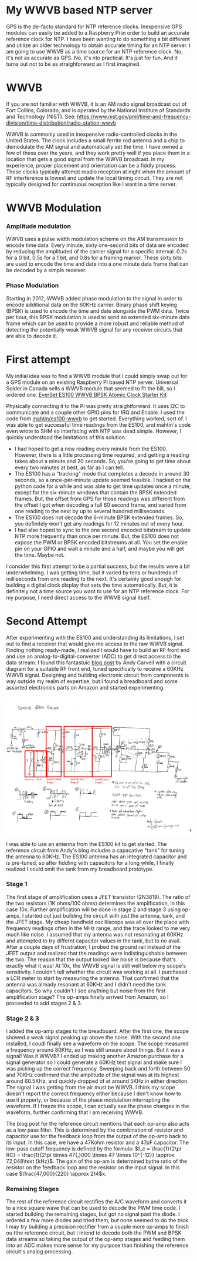 # My WWVB based NTP server
GPS is the de-facto standard for NTP reference clocks. Inexpensive GPS modules can easily be added to a Raspberry Pi in order to build an accurate reference clock for NTP. I have been wanting to do something a bit different and utilize an older technology to obtain accurate timing for an NTP server. I am going to use WWVB as a time source for an NTP reference clock. No, it's not as accurate as GPS. No, it's nto practical. It's just for fun. And it turns out not to be as straighforward as I first imagined.

# WWVB
If you are not familiar with WWVB, it is an AM radio signal broadcast out of Fort Collins, Colorado, and is operated by the National Institute of Standards and Technology (NIST). See: https://www.nist.gov/pml/time-and-frequency-division/time-distribution/radio-station-wwvb

WWVB is commonly used in inexpensive radio-controlled clocks in the United States. The clock includes a small ferrite rod antenna and a chip to demodulate the AM signal and automatically set the time. I have owned a few of these over the years, and they work pretty well if you place them in a location that gets a good signal from the WWVB broadcast. In my experience, proper placement and orientation can be a fiddly process. These clocks typically attempt readio reception at night when the amount of RF interference is lowest and update the local timing circuit. They are not typically designed for continuous reception like I want in a time server.

# WWVB Modulation
### Amplitude modulation
WWVB uses a pulse width modulation scheme on the AM transmission to encode time data. Every minute, sixty one-second bits of data are encoded by reducing the amplituded of the carrier signal for a specific interval. 0.2s for a 0 bit, 0.5s for a 1 bit, and 0.8s for a framing marker. These sixty bits are used to encode the time and date into a one minute data frame that can be decoded by a simple receiver.

### Phase Modulation
Starting in 2012, WWVB added phase modulation to the signal in order to encode additional data on the 60KHz carrier. Binary phase shift keying (BPSK) is used to encode the time and date alongside the PWM data. Twice per hour, this BPSK modulation is used to send an extended six-minute data frame which can be used to provide a more robust and reliable method of detecting the potentially weak WWVB signal for any receiver circuits that are able to decode it.

# First attempt
My initial idea was to find a WWVB module that I could simply swap out for a GPS module on an existing Raspberry Pi based NTP server. Universal Solder in Canada sells a WWVB module that seemed to fit the bill, so I ordered one. 	[EverSet ES100 WWVB BPSK Atomic Clock Starter Kit](https://www.universal-solder.ca/product/everset-es100-wwvb-bpsk-atomic-clock-starter-kit/)

Physically connecting it to the Pi was pretty straightforward. It uses I2C to communicate and a couple other GPIO pins for IRQ and Enable. I used the code from [mahtin/es100-wwvb](https://github.com/mahtin/es100-wwvb) to get started. Everything worked, sort of. I was able to get successful time readings from the ES100, and mahtin's code even wrote to SHM so interfacing with NTP was dead simple. However, I quickly understood the limitations of this solution. 

 - I had hoped to get a new reading every minute from the ES100. However, there is a little processing time required, and getting a reading takes about a minute and 20 seconds. So, you're going to get time about every two minutes at best, as far as I can tell.
 - The ES100 has a "tracking" mode that completes a decode in around 30 seconds, so a once-per-minute update seemed feasible. I hacked on the python code for a while and was able to get time updates once a minute, except for the six-minute windows that contain the BPSK extended frames. But, the offset from GPS for those readings was different from the offset I got when decoding a full 60 second frame, and varied from one reading to the next by up to several hundred milliseconds.
 - The ES100 does not decode the 6-minute BPSK extended frames. So, you definitely won't get any readings for 12 minutes out of every hour.
 - I had also hoped to sync to the one second encoded bitstream to update NTP more frequently than once per minute. But, the ES100 does not expose the PWM or BPSK encoded bitstreams at all. You set the enable pin on your GPIO and wait a minute and a half, and maybe you will get the time. Maybe not.

I consider this first attempt to be a partial success, but the results were a bit underwhelming. I was getting time, but it varied by tens or hundreds of milliseconds from one reading to the next. It's certainly good enough for building a digital clock display that sets the time automatically. But, it is definitely not a time source you want to use for an NTP reference clock. For my purpose, I need direct access to the WWVB signal itself.

# Second Attempt
After experimenting with the ES100 and understanding its limitations, I set out to find a receiver that would give me access to the raw WWVB signal. Finding nothing ready-made, I realized I would have to build an RF front end and use an analog-to-digital-converter (ADC) to get direct access to the data stream. I found this fantastuic [blog post](https://www.burningimage.net/clock/sensitive-60khz-receiver/) by Andy Carvell with a circuit diagram for a suitable RF front end, tuned specifically to receive a 60KHz WWVB signal. Designing and building electronic circuit from components is way outside my realm of expertise, but I found a breadboard and some assorted electronics parts on Amazon and started experimenting.

![Circuit diagram](wwvb-circuit.jpg)

I was able to use an antenna from the ES100 kit to get started. The reference circuit from Andy's blog includes a capacative "tank" for tuning the antenna to 60KHz. The ES100 antenna has an integrated capacitor and is pre-tuned, so after fiddling with capacitors for a long while, I finally realized I could omit the tank from my breadboard prototype. 

### Stage 1
The first stage of amplification uses a JFET transistor (2N3819). The ratio of the two resistors (1K ohms/100 ohms) determines the amplification, in this case 10x. Further amplification will be done in stage 2 and stage 3 using op-amps. I started out just building the circuit with just the antenna, tank, and the JFET stage. My cheap handheld oscilliscope was all over the place with frequency readings often in the MHz range, and the trace looked to me very much like noise. I assumed that my antenna was not resonating at 60KHz and attempted to try differnt capacitor values in the tank, but to no avail. After a couple days of frustration, I probed the ground rail instead of the JFET output and realized that the readings were indistinguishable between the two. The reason that the output looked like noise is because that's exactly what it was! At 10x, the WWVB signal is still well below my scope's sensitivity. I couldn't tell whether the circuit was working at all. I purchased a LCR meter to start by measuring the antenna. That confirmed that the antenna was already resonant at 60KHz and I didn't need the tank capacitors. So why couldn't I see anything but noise from the first amplification stage? The op-amps finally arrived from Amazon, so I proceeded to add stages 2 & 3.

### Stage 2 & 3
I added the op-amp stages to the breadboard. After the first one, the scope showed a weak signal peaking up above the noise. With the second one installed, I coudl finally see a waveform on the scope. The scope measured a frequency around 80KHz, so I was still unsure about things. But it was a signal! Was it WWVB? I ended up making another Amazon purchase for a signal generator so I could generate a 60KHz test signal and make sure I was picking up the correct frequency. Sweeping back and forth between 50 and 70KHz confirmed that the amplitude of the signal was at its highest around 60.5KHz, and quickly dropped of at around 5KHz in either direction. The signal I was getting from the air must be WWVB. I think my scope doesn't report the correct frequency either because I don't know how to use it properly, or because of the phase modulation interrupting the waveform. If I freeze the scope, I can actually see the phase changes in the waveform, further confirming that I am receiving WWVB.

The blog post for the reference circuit mentions that each op-amp also acts as a low pass filter. This is determined by the combination of resistor and capacitor use for the feedback loop from the output of the op-amp back to its input. In this case, we have a 47Kohm resistor and a 47pF capacitor. The low-pass cutoff frequency is defined by the formula:  $f_c = \frac{1}{2\pi RC} = \frac{1}{2\pi \times 47{,}000 \times 47 \times 10^{-12}} \approx 72,048\text {kHz}$. The gain of the op-am is determined bythe ratio of the resistor on the feedback loop and the resistor on the input signal. In this case $\frac{47,000}{220} \approx 214$x.

### Remaining Stages
The rest of the reference circuit rectifies the A/C waveform and converts it to a nice square wave that can be used to decode the PWM time code. I started building the remaining stages, but got no signal past the diode. I ordered a few more diodes and tried them, but none seemed to do the trick. I may try building a precision rectifier from a couple more op-amps to finish ou tthe reference circuit, but I intend to decode both the PWM and BPSK data streams so taking the output of the op-amp stages and feeding them into an ADC makes more sense for my purpose than finishing the reference circuit's analog processing.

